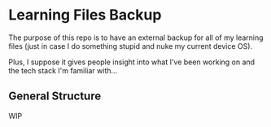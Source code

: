 # Learning Files Backup

The purpose of this repo is to have an external backup for all of my learning files (just in case I do something stupid and nuke my current device OS).

Plus, I suppose it gives people insight into what I've been working on and the tech stack I'm familiar with...

## General Structure

WIP
